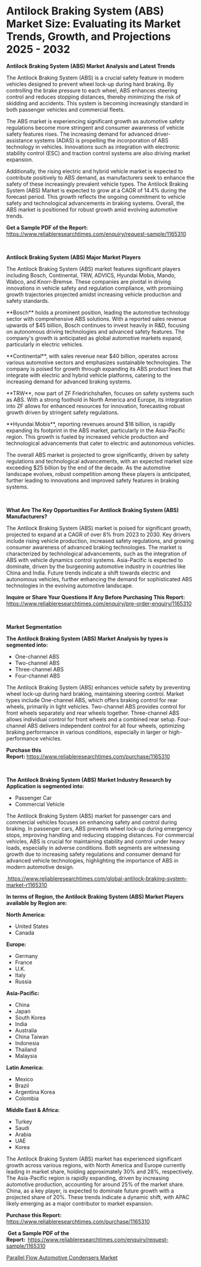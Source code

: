 <p><h1>Antilock Braking System (ABS) Market Size: Evaluating its Market Trends, Growth, and Projections 2025 - 2032</h1></p><p><strong>Antilock Braking System (ABS) Market Analysis and Latest Trends</strong></p>
<p><p>The Antilock Braking System (ABS) is a crucial safety feature in modern vehicles designed to prevent wheel lock-up during hard braking. By controlling the brake pressure to each wheel, ABS enhances steering control and reduces stopping distances, thereby minimizing the risk of skidding and accidents. This system is becoming increasingly standard in both passenger vehicles and commercial fleets.</p><p>The ABS market is experiencing significant growth as automotive safety regulations become more stringent and consumer awareness of vehicle safety features rises. The increasing demand for advanced driver-assistance systems (ADAS) is propelling the incorporation of ABS technology in vehicles. Innovations such as integration with electronic stability control (ESC) and traction control systems are also driving market expansion.</p><p>Additionally, the rising electric and hybrid vehicle market is expected to contribute positively to ABS demand, as manufacturers seek to enhance the safety of these increasingly prevalent vehicle types. The Antilock Braking System (ABS) Market is expected to grow at a CAGR of 14.4% during the forecast period. This growth reflects the ongoing commitment to vehicle safety and technological advancements in braking systems. Overall, the ABS market is positioned for robust growth amid evolving automotive trends.</p></p>
<p><strong>Get a Sample PDF of the Report:&nbsp;</strong> <a href="https://www.reliableresearchtimes.com/enquiry/request-sample/1165310?utm_campaign=3317&utm_medium=2&utm_source=Github&utm_content=ia&utm_term=30032025&utm_id=antilock-braking-system-abs">https://www.reliableresearchtimes.com/enquiry/request-sample/1165310</a></p>
<p>&nbsp;</p>
<p><strong>Antilock Braking System (ABS) Major Market Players</strong></p>
<p><p>The Antilock Braking System (ABS) market features significant players including Bosch, Continental, TRW, ADVICS, Hyundai Mobis, Mando, Wabco, and Knorr-Bremse. These companies are pivotal in driving innovations in vehicle safety and regulation compliance, with promising growth trajectories projected amidst increasing vehicle production and safety standards.</p><p>**Bosch** holds a prominent position, leading the automotive technology sector with comprehensive ABS solutions. With a reported sales revenue upwards of $45 billion, Bosch continues to invest heavily in R&D, focusing on autonomous driving technologies and advanced safety features. The company's growth is anticipated as global automotive markets expand, particularly in electric vehicles.</p><p>**Continental**, with sales revenue near $40 billion, operates across various automotive sectors and emphasizes sustainable technologies. The company is poised for growth through expanding its ABS product lines that integrate with electric and hybrid vehicle platforms, catering to the increasing demand for advanced braking systems.</p><p>**TRW**, now part of ZF Friedrichshafen, focuses on safety systems such as ABS. With a strong foothold in North America and Europe, its integration into ZF allows for enhanced resources for innovation, forecasting robust growth driven by stringent safety regulations.</p><p>**Hyundai Mobis**, reporting revenues around $16 billion, is rapidly expanding its footprint in the ABS market, particularly in the Asia-Pacific region. This growth is fueled by increased vehicle production and technological advancements that cater to electric and autonomous vehicles.</p><p>The overall ABS market is projected to grow significantly, driven by safety regulations and technological advancements, with an expected market size exceeding $25 billion by the end of the decade. As the automotive landscape evolves, robust competition among these players is anticipated, further leading to innovations and improved safety features in braking systems.</p></p>
<p>&nbsp;</p>
<p><strong>What Are The Key Opportunities For Antilock Braking System (ABS) Manufacturers?</strong></p>
<p><p>The Antilock Braking System (ABS) market is poised for significant growth, projected to expand at a CAGR of over 8% from 2023 to 2030. Key drivers include rising vehicle production, increased safety regulations, and growing consumer awareness of advanced braking technologies. The market is characterized by technological advancements, such as the integration of ABS with vehicle dynamics control systems. Asia-Pacific is expected to dominate, driven by the burgeoning automotive industry in countries like China and India. Future trends indicate a shift towards electric and autonomous vehicles, further enhancing the demand for sophisticated ABS technologies in the evolving automotive landscape.</p></p>
<p><strong>Inquire or Share Your Questions If Any Before Purchasing This Report:</strong> <a href="https://www.reliableresearchtimes.com/enquiry/pre-order-enquiry/1165310?utm_campaign=3317&utm_medium=2&utm_source=Github&utm_content=ia&utm_term=30032025&utm_id=antilock-braking-system-abs">https://www.reliableresearchtimes.com/enquiry/pre-order-enquiry/1165310</a></p>
<p>&nbsp;</p>
<p><strong>Market Segmentation</strong></p>
<p><strong>The Antilock Braking System (ABS) Market Analysis by types is segmented into:</strong></p>
<p><ul><li>One-channel ABS</li><li>Two-channel ABS</li><li>Three-channel ABS</li><li>Four-channel ABS</li></ul></p>
<p><p>The Antilock Braking System (ABS) enhances vehicle safety by preventing wheel lock-up during hard braking, maintaining steering control. Market types include One-channel ABS, which offers braking control for rear wheels, primarily in light vehicles. Two-channel ABS provides control for front wheels separately and rear wheels together. Three-channel ABS allows individual control for front wheels and a combined rear setup. Four-channel ABS delivers independent control for all four wheels, optimizing braking performance in various conditions, especially in larger or high-performance vehicles.</p></p>
<p><strong>Purchase this Report:&nbsp;</strong><a href="https://www.reliableresearchtimes.com/purchase/1165310?utm_campaign=3317&utm_medium=2&utm_source=Github&utm_content=ia&utm_term=30032025&utm_id=antilock-braking-system-abs">https://www.reliableresearchtimes.com/purchase/1165310</a></p>
<p>&nbsp;</p>
<p><strong>The Antilock Braking System (ABS) Market Industry Research by Application is segmented into:</strong></p>
<p><ul><li>Passenger Car</li><li>Commercial Vehicle</li></ul></p>
<p><p>The Antilock Braking System (ABS) market for passenger cars and commercial vehicles focuses on enhancing safety and control during braking. In passenger cars, ABS prevents wheel lock-up during emergency stops, improving handling and reducing stopping distances. For commercial vehicles, ABS is crucial for maintaining stability and control under heavy loads, especially in adverse conditions. Both segments are witnessing growth due to increasing safety regulations and consumer demand for advanced vehicle technologies, highlighting the importance of ABS in modern automotive design.</p></p>
<p><a href="https://www.reliableresearchtimes.com/global-antilock-braking-system-market-r1165310?utm_campaign=3317&utm_medium=2&utm_source=Github&utm_content=ia&utm_term=30032025&utm_id=antilock-braking-system-abs">&nbsp;https://www.reliableresearchtimes.com/global-antilock-braking-system-market-r1165310</a></p>
<p><strong>In terms of Region, the Antilock Braking System (ABS) Market Players available by Region are:</strong></p>
<p>
    <p> <strong> North America: </strong>
        <ul>
            <li>United States</li>
            <li>Canada</li>
        </ul>
        </p> 
    <p> <strong> Europe: </strong>
        <ul>
            <li>Germany</li>
            <li>France</li>
            <li>U.K.</li>
            <li>Italy</li>
            <li>Russia</li>
        </ul>
        </p> 
    <p> <strong> Asia-Pacific: </strong>
        <ul>
            <li>China</li>
            <li>Japan</li>
            <li>South Korea</li>
            <li>India</li>
            <li>Australia</li>
            <li>China Taiwan</li>
            <li>Indonesia</li>
            <li>Thailand</li>
            <li>Malaysia</li>
        </ul>
        </p> 
    <p> <strong> Latin America: </strong>
        <ul>
            <li>Mexico</li>
            <li>Brazil</li>
            <li>Argentina Korea</li>
            <li>Colombia</li>
        </ul>
        </p> 
    <p> <strong> Middle East & Africa: </strong>
        <ul>
            <li>Turkey</li>
            <li>Saudi</li>
            <li>Arabia</li>
            <li>UAE</li>
            <li>Korea</li>
        </ul>
    </p>
    </p>
<p><p>The Antilock Braking System (ABS) market has experienced significant growth across various regions, with North America and Europe currently leading in market share, holding approximately 30% and 28%, respectively. The Asia-Pacific region is rapidly expanding, driven by increasing automotive production, accounting for around 25% of the market share. China, as a key player, is expected to dominate future growth with a projected share of 20%. These trends indicate a dynamic shift, with APAC likely emerging as a major contributor to market expansion.</p></p>
<p><strong>Purchase this Report: </strong><a href="https://www.reliableresearchtimes.com/purchase/1165310?utm_campaign=3317&utm_medium=2&utm_source=Github&utm_content=ia&utm_term=30032025&utm_id=antilock-braking-system-abs">https://www.reliableresearchtimes.com/purchase/1165310</a></p>
<p>&nbsp;<strong>Get a Sample PDF of the Report:&nbsp;&nbsp;</strong><a href="https://www.reliableresearchtimes.com/enquiry/request-sample/1165310?utm_campaign=3317&utm_medium=2&utm_source=Github&utm_content=ia&utm_term=30032025&utm_id=antilock-braking-system-abs">https://www.reliableresearchtimes.com/enquiry/request-sample/1165310</a></p>
<p><strong></strong></p>
<p><p><a href="https://github.com/samesdufloiw/Market-Research-Report-List-1/blob/main/parallel-flow-automotive-condensers-market.md?utm_campaign=3317&utm_medium=2&utm_source=Github&utm_content=ia&utm_term=30032025&utm_id=antilock-braking-system-abs">Parallel Flow Automotive Condensers Market</a></p></p>